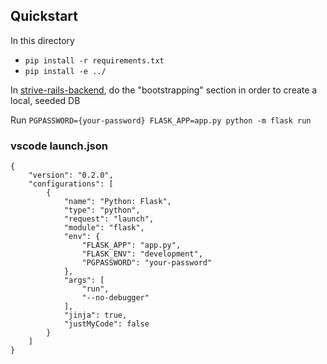 

## Quickstart

In this directory
- `pip install -r requirements.txt`
- `pip install -e ../`

In [strive-rails-backend](github.com/rune-labs/strive-rails-backend/), do the "bootstrapping" section in order to create a local, seeded DB

Run `PGPASSWORD={your-password} FLASK_APP=app.py python -m flask run`


### vscode launch.json

```
{
    "version": "0.2.0",
    "configurations": [
        {
            "name": "Python: Flask",
            "type": "python",
            "request": "launch",
            "module": "flask",
            "env": {
                "FLASK_APP": "app.py",
                "FLASK_ENV": "development",
                "PGPASSWORD": "your-password"
            },
            "args": [
                "run",
                "--no-debugger"
            ],
            "jinja": true,
            "justMyCode": false
        }
    ]
}
```